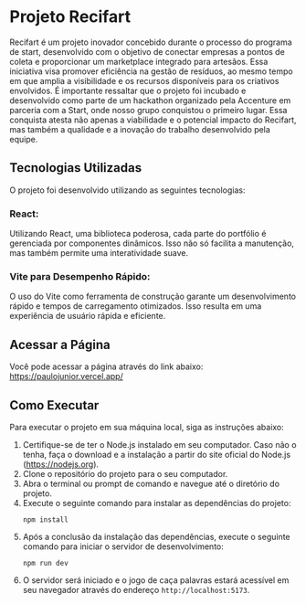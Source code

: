 # Projeto Recifart

Recifart é um projeto inovador concebido durante o processo do programa de start, desenvolvido com o objetivo de conectar empresas a pontos de coleta e proporcionar um marketplace integrado para artesãos. Essa iniciativa visa promover eficiência na gestão de resíduos, ao mesmo tempo em que amplia a visibilidade e os recursos disponíveis para os criativos envolvidos. É importante ressaltar que o projeto foi incubado e desenvolvido como parte de um hackathon organizado pela Accenture em parceria com a Start, onde nosso grupo conquistou o primeiro lugar. Essa conquista atesta não apenas a viabilidade e o potencial impacto do Recifart, mas também a qualidade e a inovação do trabalho desenvolvido pela equipe.


## Tecnologias Utilizadas

O projeto foi desenvolvido utilizando as seguintes tecnologias:

### React:

Utilizando React, uma biblioteca poderosa, cada parte do portfólio é gerenciada por componentes dinâmicos. Isso não só facilita a manutenção, mas também permite uma interatividade suave.

### Vite para Desempenho Rápido:

O uso do Vite como ferramenta de construção garante um desenvolvimento rápido e tempos de carregamento otimizados. Isso resulta em uma experiência de usuário rápida e eficiente.

## Acessar a Página 

Você pode acessar a página através do link abaixo:
https://paulojunior.vercel.app/

## Como Executar 

Para executar o projeto em sua máquina local, siga as instruções abaixo:

1. Certifique-se de ter o Node.js instalado em seu computador. Caso não o tenha, faça o download e a instalação a partir do site oficial do Node.js (https://nodejs.org).
2. Clone o repositório do projeto para o seu computador.
3. Abra o terminal ou prompt de comando e navegue até o diretório do projeto.
4. Execute o seguinte comando para instalar as dependências do projeto:
   ```
   npm install
   ```
5. Após a conclusão da instalação das dependências, execute o seguinte comando para iniciar o servidor de desenvolvimento:
   ```
   npm run dev
   ```
6. O servidor será iniciado e o jogo de caça palavras estará acessível em seu navegador através do endereço `http://localhost:5173`.
